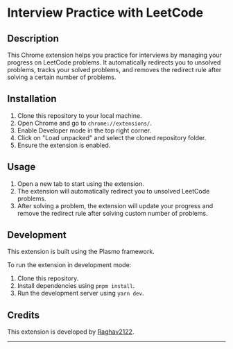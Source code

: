 

# Interview Practice with LeetCode

## Description

This Chrome extension helps you practice for interviews by managing your progress on LeetCode problems. It automatically redirects you to unsolved problems, tracks your solved problems, and removes the redirect rule after solving a certain number of problems.

## Installation

1. Clone this repository to your local machine.
2. Open Chrome and go to `chrome://extensions/`.
3. Enable Developer mode in the top right corner.
4. Click on "Load unpacked" and select the cloned repository folder.
5. Ensure the extension is enabled.

## Usage

1. Open a new tab to start using the extension.
2. The extension will automatically redirect you to unsolved LeetCode problems.
3. After solving a problem, the extension will update your progress and remove the redirect rule after solving custom number of problems.

## Development

This extension is built using the Plasmo framework.

To run the extension in development mode:

1. Clone this repository.
2. Install dependencies using `pnpm install`.
3. Run the development server using `yarn dev`.

## Credits

This extension is developed by [Raghav2122](https://github.com/Raghav2122).

---
